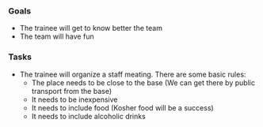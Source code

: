 ### Goals
- The trainee will get to know better the team
- The team will have fun

### Tasks
- The trainee will organize a staff meating. There are some basic rules:
  - The place needs to be close to the base (We can get there by public transport from the base)
  - It needs to be inexpensive
  - It needs to include food (Kosher food will be a success)
  - It needs to include alcoholic drinks
